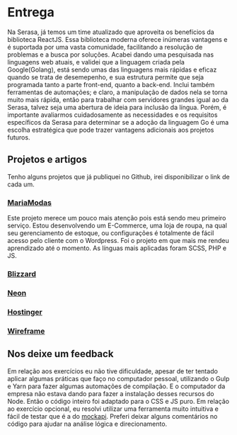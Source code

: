 # Entrega

Na Serasa, já temos um time atualizado que aproveita os benefícios da biblioteca ReactJS. Essa biblioteca moderna oferece inúmeras vantagens e é suportada por uma vasta comunidade, facilitando a resolução de problemas e a busca por soluções.
Acabei dando uma pesquisada nas linguagens web atuais, e validei que a linguagem criada pela Google(Golang), está sendo umas das linguagens mais rápidas e eficaz quando se trata de desemepenho, e sua estrutura permite que seja programada tanto a parte front-end, quanto a back-end. Inclui também ferramentas de automações; e claro, a manipulação de dados nela se torna muito mais rápida, então para trabalhar com servidores grandes igual ao da Serasa, talvez seja uma abertura de ideia para inclusão da língua. Porém, é importante avaliarmos cuidadosamente as necessidades e os requisitos específicos da Serasa para determinar se a adoção da linguagem Go é uma escolha estratégica que pode trazer vantagens adicionais aos projetos futuros.

## Projetos e artigos

Tenho alguns projetos que já publiquei no Github, irei disponibilizar o link de cada um.

### [MariaModas](https://github.com/WillikAraujo/MariaModas)

Este projeto merece um pouco mais atenção pois está sendo meu primeiro serviço. Estou desenvolvendo um E-Commerce, uma loja de roupa, na qual seu gerenciamento de estoque, ou configurações é totalmente de fácil acesso pelo cliente com o Wordpress. Foi o projeto em que mais me rendeu aprendizado até o momento. As línguas mais aplicadas foram SCSS, PHP e JS.

### [Blizzard](https://github.com/WillikAraujo/Blizzard)

### [Neon](https://github.com/WillikAraujo/Front-neon)

### [Hostinger](https://github.com/WillikAraujo/Hostinger)

### [Wireframe](https://github.com/WillikAraujo/First-Wireframe)

## Nos deixe um feedback

Em relação aos exercícios eu não tive dificuldade, apesar de ter tentado aplicar algumas práticas que faço no computador pessoal, utilizando o Gulp e Yarn para fazer algumas automações de compilação. E o computador da empresa não estava dando para fazer a instalação desses recursos do Node. Então o código inteiro foi adaptado para o CSS e JS puro. Em relação ao exercício opcional, eu resolvi utilizar uma ferramenta muito intuitiva e fácil de testar que é a do [mockapi](https://mockapi.io/). Preferi deixar alguns comentários no código para ajudar na análise lógica e direcionamento.
